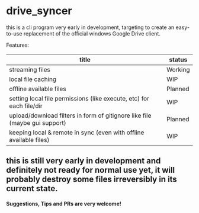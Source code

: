 # drive_syncer

this is a cli program very early in development, targeting to create an
easy-to-use replacement of the official windows Google Drive client.

Features:

| title                                                                      | status  |
|----------------------------------------------------------------------------|---------|
| streaming files                                                            | Working |
| local file caching                                                         | WIP     |
| offline available files                                                    | Planned |
| setting local file permissions (like execute, etc) for each file/dir       | WIP     |
| upload/download filters in form of gitignore like file (maybe gui support) | Planned |
| keeping local & remote in sync (even with offline available files)         | WIP     |

## this is still very early in development and definitely **not** ready for normal use yet, it will probably destroy some files irreversibly in its current state.

#### Suggestions, Tips and PRs are very welcome!
